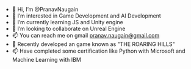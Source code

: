 - 👋 Hi, I’m @PranavNaugain
- 👀 I’m interested in Game Development and AI Development  
- 🌱 I’m currently learning JS and Unity engine
- 💞️ I’m looking to collaborate on Unreal Engine
- 📫 You can reach me on gmail pranav.naugain@gmail.com
- 🌱 Recently developed an game known as "THE ROARING HILLS"
- 📫 Have completed some certification like Python with Microsoft and Machine Learning with IBM

<!---
PranavNaugain/PranavNaugain is a ✨ special ✨ repository because its `README.md` (this file) appears on your GitHub profile.
You can click the Preview link to take a look at your changes.
--->
